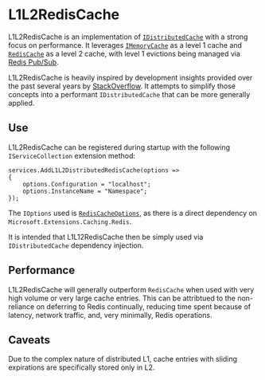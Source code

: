 # L1L2RedisCache

L1L2RedisCache is an implementation of [`IDistributedCache`](https://github.com/aspnet/Caching/blob/master/src/Microsoft.Extensions.Caching.Abstractions/IDistributedCache.cs) with a strong focus on performance. It leverages [`IMemoryCache`](https://github.com/aspnet/Caching/blob/master/src/Microsoft.Extensions.Caching.Abstractions/IMemoryCache.cs) as a level 1 cache and [`RedisCache`](https://github.com/aspnet/Caching/blob/master/src/Microsoft.Extensions.Caching.Redis/RedisCache.cs) as a level 2 cache, with level 1 evictions being managed via [Redis Pub/Sub](https://redis.io/topics/pubsub).

L1L2RedisCache is heavily inspired by development insights provided over the past several years by [StackOverflow](https://stackoverflow.com/). It attempts to simplify those concepts into a performant `IDistributedCache` that can be more generally applied.

## Use

L1L2RedisCache can be registered during startup with the following `IServiceCollection` extension method:

```
services.AddL1L2DistributedRedisCache(options =>
{
    options.Configuration = "localhost";
    options.InstanceName = "Namespace";
});
```

The `IOptions` used is [`RedisCacheOptions`](https://github.com/aspnet/Caching/blob/master/src/Microsoft.Extensions.Caching.Redis/RedisCacheOptions.cs), as there is a direct dependency on `Microsoft.Extensions.Caching.Redis`.

It is intended that L1L12RedisCache then be simply used via `IDistributedCache` dependency injection.

## Performance

L1L2RedisCache will generally outperform `RedisCache` when used with very high volume or very large cache entries. This can be attribtued to the non-reliance on deferring to Redis continually, reducing time spent because of latency, network traffic, and, very minimally, Redis operations.

## Caveats

Due to the complex nature of distributed L1, cache entries with sliding expirations are specifically stored only in L2.
